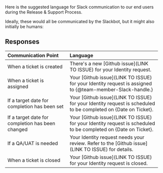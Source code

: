 Here is the suggested language for Slack communication to our end users during the Release & Support Process. 

Ideally, these would all be communicated by the Slackbot, but it might also initially be humans:

## Responses
|   Communication Point         |  Language       | 
| :------------- |:------------- | 
| When a ticket is created | There's a new [Github issue](LINK TO ISSUE) for your Identity request.|
| When a ticket is assigned | Your [Github issue](LINK TO ISSUE) for your Identity request is assigned to {@team-member-Slack-handle.}|
| If a target date for completion has been set | Your [Github issue](LINK TO ISSUE) for your Identity request is scheduled to be completed on {Date on Ticket}. |
| If a target date for completion has been changed | Your [Github issue](LINK TO ISSUE) for your Identity request is scheduled to be completed on {Date on Ticket}. |
| If a QA/UAT is needed | Your Identity request needs your review. Refer to the [Github issue](LINK TO ISSUE) for details.|
| When a ticket is closed | Your [Github issue](LINK TO ISSUE) for your Identity request is closed.|




